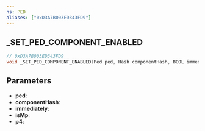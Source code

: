 ```yaml
---
ns: PED
aliases: ["0xD3A7B003ED343FD9"]
---
```

## _SET_PED_COMPONENT_ENABLED

```c
// 0xD3A7B003ED343FD9
void _SET_PED_COMPONENT_ENABLED(Ped ped, Hash componentHash, BOOL immediately, BOOL isMp, BOOL p4);
```

## Parameters
* **ped**:
* **componentHash**:
* **immediately**:
* **isMp**:
* **p4**:
